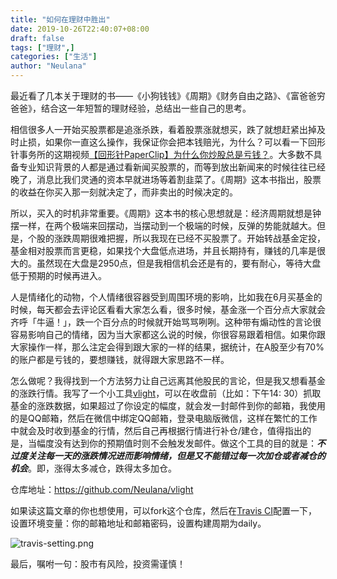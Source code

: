 ```yaml
---
title: "如何在理财中胜出"
date: 2019-10-26T22:40:07+08:00
draft: false
tags: ["理财",]
categories: ["生活"]
author: "Neulana"
---
```


最近看了几本关于理财的书——《小狗钱钱》《周期》《财务自由之路》、《富爸爸穷爸爸》，结合这一年短暂的理财经验，总结出一些自己的思考。



相信很多人一开始买股票都是追涨杀跌，看着股票涨就想买，跌了就想赶紧出掉及时止损，如果你一直这么操作，我保证你会把本钱赔光，为什么？可以看一下回形针事务所的这期视频[【回形针PaperClip】为什么你炒股总是亏钱？](https://www.bilibili.com/video/av68967083)。大多数不具备专业知识背景的人都是通过看新闻买股票的，而等到放出新闻来的时候往往已经晚了，消息比我们灵通的资本早就进场等着割韭菜了。《周期》这本书指出，股票的收益在你买入那一刻就决定了，而非卖出的时候决定的。



所以，买入的时机非常重要。《周期》这本书的核心思想就是：经济周期就想是钟摆一样，在两个极端来回摆动，当摆动到一个极端的时候，反弹的势能就越大。但是，个股的涨跌周期很难把握，所以我现在已经不买股票了。开始转战基金定投，基金相对股票而言更稳，如果找个大盘低点进场，并且长期持有，赚钱的几率是很大的。虽然现在大盘是2950点，但是我相信机会还是有的，要有耐心，等待大盘低于预期的时候再进入。



人是情绪化的动物，个人情绪很容器受到周围环境的影响，比如我在6月买基金的时候，每天都会去评论区看看大家怎么看，很多时候，基金涨一个百分点大家就会齐呼「牛逼！」，跌一个百分点的时候就开始骂骂咧咧。这种带有煽动性的言论很容易影响自己的情绪，因为当大家都这么说的时候，你很容易跟着相信。如果你跟大家操作一样，那么注定会得到跟大家的一样的结果，据统计，在A股至少有70%的账户都是亏钱的，要想赚钱，就得跟大家思路不一样。



怎么做呢？我得找到一个方法努力让自己远离其他股民的言论，但是我又想看基金的涨跌行情。我写了一个小工具[vlight](https://github.com/Neulana/vlight)，可以在收盘前（比如：下午14: 30）抓取基金的涨跌数据，如果超过了你设定的幅度，就会发一封邮件到你的邮箱，我使用的是QQ邮箱，然后在微信中绑定QQ邮箱，登录电脑版微信，这样在繁忙的工作中就会及时收到基金的行情，然后自己再根据行情进行补仓/建仓，值得指出的是，当幅度没有达到你的预期值时则不会触发发邮件。做这个工具的目的就是：***不过度关注每一天的涨跌情况进而影响情绪，但是又不能错过每一次加仓或者减仓的机会***。即，涨得太多减仓，跌得太多加仓。

仓库地址：https://github.com/Neulana/vlight

如果读这篇文章的你也想使用，可以fork这个仓库，然后在[Travis CI](https://travis-ci.org)配置一下，设置环境变量：你的邮箱地址和邮箱密码，设置构建周期为daily。

![travis-setting.png](https://i.loli.net/2019/10/27/4YqUnGBXoZDi13u.png)

最后，嘱咐一句：股市有风险，投资需谨慎！





